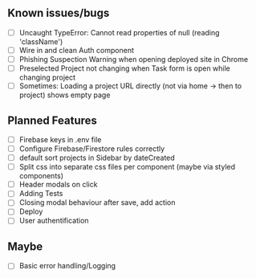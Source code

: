 ## Known issues/bugs

- [ ] Uncaught TypeError: Cannot read properties of null (reading 'className')
- [ ] Wire in and clean Auth component
- [ ] Phishing Suspection Warning when opening deployed site in Chrome
- [ ] Preselected Project not changing when Task form is open while changing project
- [ ] Sometimes: Loading a project URL directly (not via home -> then to project) shows empty page

## Planned Features

- [ ] Firebase keys in .env file
- [ ] Configure Firebase/Firestore rules correctly
- [ ] default sort projects in Sidebar by dateCreated
- [ ] Split css into separate css files per component (maybe via styled components)
- [ ] Header modals on click
- [ ] Adding Tests
- [ ] Closing modal behaviour after save, add action
- [ ] Deploy
- [ ] User authentification

## Maybe

- [ ] Basic error handling/Logging
